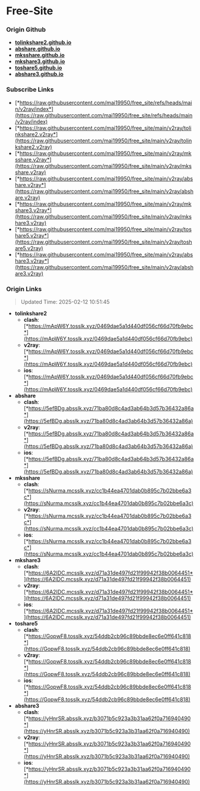 # Free-Site

### Origin Github

- [**tolinkshare2.github.io**](https://github.com/tolinkshare2/tolinkshare2.github.io)
- [**abshare.github.io**](https://github.com/abshare/abshare.github.io)
- [**mksshare.github.io**](https://github.com/mksshare/mksshare.github.io)
- [**mkshare3.github.io**](https://github.com/mkshare3/mkshare3.github.io)
- [**toshare5.github.io**](https://github.com/toshare5/toshare5.github.io)
- [**abshare3.github.io**](https://github.com/abshare3/abshare3.github.io)

### Subscribe Links

- [*https://raw.githubusercontent.com/mai19950/free_site/refs/heads/main/v2ray/index*](https://raw.githubusercontent.com/mai19950/free_site/refs/heads/main/v2ray/index)
- [*https://raw.githubusercontent.com/mai19950/free_site/main/v2ray/tolinkshare2.v2ray*](https://raw.githubusercontent.com/mai19950/free_site/main/v2ray/tolinkshare2.v2ray)
- [*https://raw.githubusercontent.com/mai19950/free_site/main/v2ray/mksshare.v2ray*](https://raw.githubusercontent.com/mai19950/free_site/main/v2ray/mksshare.v2ray)
- [*https://raw.githubusercontent.com/mai19950/free_site/main/v2ray/abshare.v2ray*](https://raw.githubusercontent.com/mai19950/free_site/main/v2ray/abshare.v2ray)
- [*https://raw.githubusercontent.com/mai19950/free_site/main/v2ray/mkshare3.v2ray*](https://raw.githubusercontent.com/mai19950/free_site/main/v2ray/mkshare3.v2ray)
- [*https://raw.githubusercontent.com/mai19950/free_site/main/v2ray/toshare5.v2ray*](https://raw.githubusercontent.com/mai19950/free_site/main/v2ray/toshare5.v2ray)
- [*https://raw.githubusercontent.com/mai19950/free_site/main/v2ray/abshare3.v2ray*](https://raw.githubusercontent.com/mai19950/free_site/main/v2ray/abshare3.v2ray)

### Origin Links

> Updated Time: 2025-02-12 10:51:45

- **tolinkshare2**
  - **clash**: [*https://mApW6Y.tosslk.xyz/0469dae5a1d440df056cf66d70fb9ebc*](https://mApW6Y.tosslk.xyz/0469dae5a1d440df056cf66d70fb9ebc)
  - **v2ray**: [*https://mApW6Y.tosslk.xyz/0469dae5a1d440df056cf66d70fb9ebc*](https://mApW6Y.tosslk.xyz/0469dae5a1d440df056cf66d70fb9ebc)
  - **ios**: [*https://mApW6Y.tosslk.xyz/0469dae5a1d440df056cf66d70fb9ebc*](https://mApW6Y.tosslk.xyz/0469dae5a1d440df056cf66d70fb9ebc)
- **abshare**
  - **clash**: [*https://5efBDg.absslk.xyz/71ba80d8c4ad3ab64b3d57b36432a86a*](https://5efBDg.absslk.xyz/71ba80d8c4ad3ab64b3d57b36432a86a)
  - **v2ray**: [*https://5efBDg.absslk.xyz/71ba80d8c4ad3ab64b3d57b36432a86a*](https://5efBDg.absslk.xyz/71ba80d8c4ad3ab64b3d57b36432a86a)
  - **ios**: [*https://5efBDg.absslk.xyz/71ba80d8c4ad3ab64b3d57b36432a86a*](https://5efBDg.absslk.xyz/71ba80d8c4ad3ab64b3d57b36432a86a)
- **mksshare**
  - **clash**: [*https://sNurma.mcsslk.xyz/cc1b44ea4701dab0b895c7b02bbe6a3c*](https://sNurma.mcsslk.xyz/cc1b44ea4701dab0b895c7b02bbe6a3c)
  - **v2ray**: [*https://sNurma.mcsslk.xyz/cc1b44ea4701dab0b895c7b02bbe6a3c*](https://sNurma.mcsslk.xyz/cc1b44ea4701dab0b895c7b02bbe6a3c)
  - **ios**: [*https://sNurma.mcsslk.xyz/cc1b44ea4701dab0b895c7b02bbe6a3c*](https://sNurma.mcsslk.xyz/cc1b44ea4701dab0b895c7b02bbe6a3c)
- **mkshare3**
  - **clash**: [*https://6A2IDC.mcsslk.xyz/d71a31de497fd21f99942f38b0064451*](https://6A2IDC.mcsslk.xyz/d71a31de497fd21f99942f38b0064451)
  - **v2ray**: [*https://6A2IDC.mcsslk.xyz/d71a31de497fd21f99942f38b0064451*](https://6A2IDC.mcsslk.xyz/d71a31de497fd21f99942f38b0064451)
  - **ios**: [*https://6A2IDC.mcsslk.xyz/d71a31de497fd21f99942f38b0064451*](https://6A2IDC.mcsslk.xyz/d71a31de497fd21f99942f38b0064451)
- **toshare5**
  - **clash**: [*https://GopwF8.tosslk.xyz/54ddb2cb96c89bbde8ec6e0ff641c818*](https://GopwF8.tosslk.xyz/54ddb2cb96c89bbde8ec6e0ff641c818)
  - **v2ray**: [*https://GopwF8.tosslk.xyz/54ddb2cb96c89bbde8ec6e0ff641c818*](https://GopwF8.tosslk.xyz/54ddb2cb96c89bbde8ec6e0ff641c818)
  - **ios**: [*https://GopwF8.tosslk.xyz/54ddb2cb96c89bbde8ec6e0ff641c818*](https://GopwF8.tosslk.xyz/54ddb2cb96c89bbde8ec6e0ff641c818)
- **abshare3**
  - **clash**: [*https://yHnrSR.absslk.xyz/b3071b5c923a3b31aa62f0a716940490*](https://yHnrSR.absslk.xyz/b3071b5c923a3b31aa62f0a716940490)
  - **v2ray**: [*https://yHnrSR.absslk.xyz/b3071b5c923a3b31aa62f0a716940490*](https://yHnrSR.absslk.xyz/b3071b5c923a3b31aa62f0a716940490)
  - **ios**: [*https://yHnrSR.absslk.xyz/b3071b5c923a3b31aa62f0a716940490*](https://yHnrSR.absslk.xyz/b3071b5c923a3b31aa62f0a716940490)
